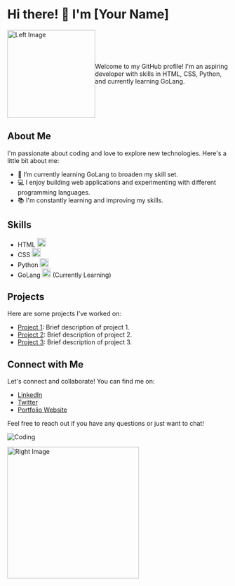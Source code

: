 # Hi there! 👋 I'm [Your Name]

<div style="display: flex; align-items: center;">
    <img src="left-image-url" alt="Left Image" width="200"/>
    <p>Welcome to my GitHub profile! I'm an aspiring developer with skills in HTML, CSS, Python, and currently learning GoLang.</p>
</div>

## About Me

I'm passionate about coding and love to explore new technologies. Here's a little bit about me:

- 🌱 I’m currently learning GoLang to broaden my skill set.
- 💻 I enjoy building web applications and experimenting with different programming languages.
- 📚 I'm constantly learning and improving my skills.

## Skills

- HTML <img src="html-icon-url" alt="HTML Icon" width="20"/>
- CSS <img src="css-icon-url" alt="CSS Icon" width="20"/>
- Python <img src="python-icon-url" alt="Python Icon" width="20"/>
- GoLang <img src="golang-icon-url" alt="GoLang Icon" width="20"/> (Currently Learning)

## Projects

Here are some projects I've worked on:

- [Project 1](link-to-project-1): Brief description of project 1.
- [Project 2](link-to-project-2): Brief description of project 2.
- [Project 3](link-to-project-3): Brief description of project 3.

## Connect with Me

Let's connect and collaborate! You can find me on:

- [LinkedIn](your-linkedin-profile-url)
- [Twitter](your-twitter-profile-url)
- [Portfolio Website](your-portfolio-website-url)

Feel free to reach out if you have any questions or just want to chat!

![Coding](coding-image-url)

<div style="display: flex; justify-content: space-between;">
    <img src="right-image-url" alt="Right Image" width="300"/>
</div>
